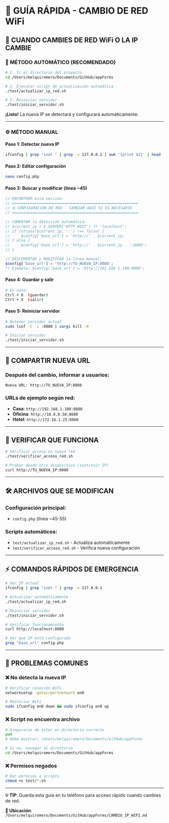 # 🔄 GUÍA RÁPIDA - CAMBIO DE RED WiFi

## 🚨 CUANDO CAMBIES DE RED WiFi O LA IP CAMBIE

### 🎯 **MÉTODO AUTOMÁTICO (RECOMENDADO)**

```bash
# 1. Ir al directorio del proyecto
cd /Users/melquiromero/Documents/GitHub/appForms

# 2. Ejecutar script de actualización automática
./test/actualizar_ip_red.sh

# 3. Reiniciar servidor
./test/iniciar_servidor.sh
```

**¡Listo!** La nueva IP se detectará y configurará automáticamente.

---

### ⚙️ **MÉTODO MANUAL**

#### **Paso 1: Detectar nueva IP**
```bash
ifconfig | grep "inet " | grep -v 127.0.0.1 | awk '{print $2}' | head -1
```

#### **Paso 2: Editar configuración**
```bash
nano config.php
```

#### **Paso 3: Buscar y modificar (línea ~45)**
```php
// ENCONTRAR esta sección:
// ========================================================
// 🌐 CONFIGURACIÓN DE RED - CAMBIAR AQUÍ SI ES NECESARIO
// ========================================================

// COMENTAR la detección automática:
// $current_ip = $_SERVER['HTTP_HOST'] ?? 'localhost';
// if (strpos($current_ip, ':') !== false) {
//     $config['base_url'] = 'http://' . $current_ip;
// } else {
//     $config['base_url'] = 'http://' . $current_ip . ':8080';
// }

// DESCOMENTAR y MODIFICAR la línea manual:
$config['base_url'] = 'http://TU_NUEVA_IP:8080';
// Ejemplo: $config['base_url'] = 'http://192.168.1.100:8080';
```

#### **Paso 4: Guardar y salir**
```bash
# En nano:
Ctrl + O  (guardar)
Ctrl + X  (salir)
```

#### **Paso 5: Reiniciar servidor**
```bash
# Detener servidor actual
sudo lsof -t -i :8080 | xargs kill -9

# Iniciar servidor
./test/iniciar_servidor.sh
```

---

## 📱 **COMPARTIR NUEVA URL**

### Después del cambio, informar a usuarios:
```
Nueva URL: http://TU_NUEVA_IP:8080
```

### URLs de ejemplo según red:
- **Casa**: `http://192.168.1.100:8080`
- **Oficina**: `http://10.0.0.50:8080`
- **Hotel**: `http://172.16.1.25:8080`

---

## 🧪 **VERIFICAR QUE FUNCIONA**

```bash
# Verificar acceso en nueva red
./test/verificar_acceso_red.sh

# Probar desde otro dispositivo (sustituir IP)
curl http://TU_NUEVA_IP:8080
```

---

## 🛠️ **ARCHIVOS QUE SE MODIFICAN**

### **Configuración principal:**
- `config.php` (línea ~45-55)

### **Scripts automáticos:**
- `test/actualizar_ip_red.sh` - Actualiza automáticamente
- `test/verificar_acceso_red.sh` - Verifica nueva configuración

---

## ⚡ **COMANDOS RÁPIDOS DE EMERGENCIA**

```bash
# Ver IP actual
ifconfig | grep "inet " | grep -v 127.0.0.1

# Actualizar automáticamente
./test/actualizar_ip_red.sh

# Reiniciar servidor
./test/iniciar_servidor.sh

# Verificar funcionamiento
curl http://localhost:8080

# Ver qué IP está configurada
grep "base_url" config.php
```

---

## 🔧 **PROBLEMAS COMUNES**

### ❌ **No detecta la nueva IP**
```bash
# Verificar conexión WiFi
networksetup -getairportnetwork en0

# Reiniciar WiFi
sudo ifconfig en0 down && sudo ifconfig en0 up
```

### ❌ **Script no encuentra archivo**
```bash
# Asegurarse de estar en directorio correcto
pwd
# Debe mostrar: /Users/melquiromero/Documents/GitHub/appForms

# Si no, navegar al directorio
cd /Users/melquiromero/Documents/GitHub/appForms
```

### ❌ **Permisos negados**
```bash
# Dar permisos a scripts
chmod +x test/*.sh
```

---

**💡 TIP**: Guarda esta guía en tu teléfono para acceso rápido cuando cambies de red.

**📂 Ubicación**: `/Users/melquiromero/Documents/GitHub/appForms/CAMBIO_IP_WIFI.md`

